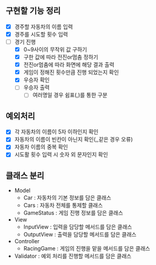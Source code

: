 ## 구현할 기능 정리
- [x] 경주할 자동차의 이름 입력
- [x] 경주를 시도할 횟수 입력
- [ ] 경기 진행
    - [x] 0~9사이의 무작위 값 구하기
    - [x] 구한 값에 따라 전진or멈춤 정하기
    - [x] 전진or멈춤에 따라 화면에 해당 결과 출력
    - [x] 게임이 정해진 횟수만큼 진행 되었는지 확인
    - [x] 우승자 확인
    - [ ] 우승자 출력
        - [ ] 여러명일 경우 쉼표(,)를 통한 구분

## 예외처리
- [x] 각 자동차의 이름이 5자 이하인지 확인
- [x] 자동차의 이름이 빈칸이 아닌지 확인(,,같은 경우 오류)
- [x] 자동차 이름의 중복 확인
- [x] 시도활 횟수 입력 시 숫자 외 문자인지 확인

## 클래스 분리
- Model
    - Car : 자동차의 기본 정보를 담은 클래스
    - Cars : 자동차 전체를 통제할 클래스
    - GameStatus : 게임 진행 정보를 담은 클래스
- View
    - InputView : 입력을 담당할 메서드를 담은 클래스
    - OutputView : 출력을 담당할 메서드를 담은 클래스
- Controller
    - RacingGame : 게임의 진행을 맡을 메서드를 담은 클래스
- Validator : 예외 처리를 진행할 메서드를 담은 클래스